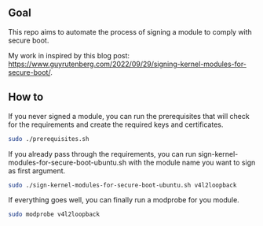 ## Goal

This repo aims to automate the process of signing a module to comply with secure boot.

My work in inspired by this blog post: https://www.guyrutenberg.com/2022/09/29/signing-kernel-modules-for-secure-boot/.

## How to 

If you never signed a module, you can run the prerequisites that will check for the requirements and create the required keys and certificates.

```bash
sudo ./prerequisites.sh
```

If you already pass through the requirements, you can run sign-kernel-modules-for-secure-boot-ubuntu.sh with the module name you want to sign as first argument.

```bash
sudo ./sign-kernel-modules-for-secure-boot-ubuntu.sh v4l2loopback
```

If everything goes well, you can finally run a modprobe for you module.

```bash
sudo modprobe v4l2loopback 
```